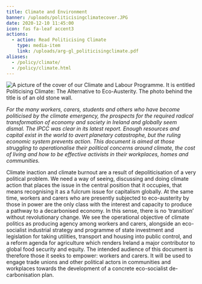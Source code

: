 ```yaml
---
title: Climate and Environment
banner: /uploads/politicisingclimatecover.JPG
date: 2020-12-10 11:45:00
icon: fas fa-leaf accent3
actions:
  - action: Read Politicising Climate
    type: media-item
    link: /uploads/arg-gl_politicisingclimate.pdf
aliases:
  - /policy/climate/
  - /policy/climate.html
---
```

<img src="/uploads/politicisingclimatecover.JPG" alt="A picture of the cover of our Climate and Labour Programme. It is entitled Politicising Climate: 
The Alternative to Eco-Austerity. The photo behind the title is of an old stone wall." title="Politicising Climate programme document cover."/>

*For the many workers, carers, students and others who have become politicised by the climate emergency, the prospects for the required radical transformation of economy and society in Ireland and globally seem dismal. The IPCC was clear in its latest report. Enough resources and capital exist in the world to avert planetary catastrophe, but the ruling economic system prevents action. This document is aimed at those struggling to operationalise their political concerns around climate, the cost of living and how to be effective activists in their workplaces, homes and communities.* 

Climate inaction and climate burnout are a result of depoliticisation of a very political problem. We need a way of seeing, discussing and doing climate action that places the issue in the central position that it occupies, that means recognising it as a fulcrum issue for capitalism globally. At the same time, workers and carers who are presently subjected to eco-austerity by those in power are the only class with the interest and capacity to produce a pathway to a decarbonised economy. In this sense, there is no ‘transition’ without revolutionary change. We see the operational objective of climate politics as producing agency among workers and carers, alongside an eco-socialist industrial strategy and programme of state investment and legislation for taking utilities, transport and housing into public control, and a reform agenda for agriculture which renders Ireland a major contributor to global food security and equity. The intended audience of this document is therefore those it seeks to empower: workers and carers. It will be used to engage trade unions and other political actors in communities and workplaces towards the development of a concrete eco-socialist de-carbonisation plan.
